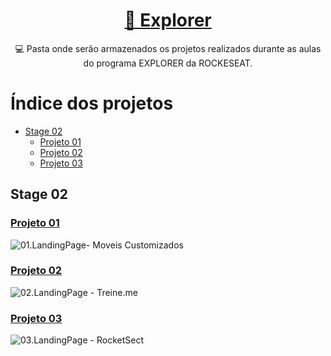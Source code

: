 
<h1 align="center">
    <a href="https://www.rocketseat.com.br/explorer"> 🚀 Explorer </a>
</h1>
<p align="center"> 💻 Pasta onde serão armazenados os projetos realizados durante as aulas do programa EXPLORER da ROCKESEAT</a>. </p>

# Índice dos projetos

- [Stage 02](#stage-02)
  - [Projeto 01](#projeto-01)
  - [Projeto 02](#projeto-02)
  - [Projeto 03](#projeto-03)


## Stage 02

### [Projeto 01](https://github.com/RenanFachin/Explorer-Rockeseat/tree/main/STAGE%2002/01.LandingPage-%20Moveis%20Customizados)

![01.LandingPage- Moveis Customizados](https://i.imgur.com/TUwsf54.jpg)

### [Projeto 02](https://github.com/RenanFachin/Explorer-Rockeseat/tree/main/STAGE%2002/02.LandingPage%20-%20Treine.me)

![02.LandingPage - Treine.me](https://i.imgur.com/m7deL7V.jpg)

### [Projeto 03](https://github.com/RenanFachin/Explorer-Rockeseat/tree/main/STAGE%2002/03.LandingPage%20-%20RocketSect)

![03.LandingPage - RocketSect](https://i.imgur.com/e3gCs6a.jpg)
